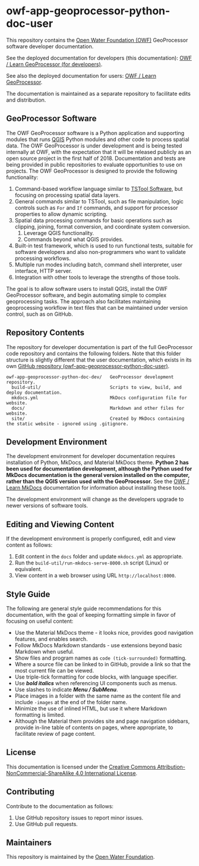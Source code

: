 # owf-app-geoprocessor-python-doc-user #

This repository contains the [Open Water Foundation (OWF)](http://openwaterfoundation.org/) GeoProcessor software developer documentation.

See the deployed documentation for developers (this documentation):  [OWF / Learn GeoProcessor (for developers)](http://learn.openwaterfoundation.org/owf-app-geoprocessor-python-doc-dev/).

See also the deployed documentation for users:  [OWF / Learn GeoProcessor](http://learn.openwaterfoundation.org/owf-app-geoprocessor-python-doc-user/).

The documentation is maintained as a separate repository to facilitate edits and distribution.

## GeoProcessor Software ##

The OWF GeoProcessor software is a Python application and supporting modules that runs [QGIS](https://qgis.org) Python modules
and other code to process spatial data.  The OWF GeoProcessor is under development and is being tested internally at OWF,
with the expectation that it will be released publicly as an open source project in the first half of 2018.
Documentation and tests are being provided in public repositories to evaluate opportunities to use on projects.
The OWF GeoProcessor is designed to provide the following functionality:

1. Command-based workflow language similar to [TSTool Software](http://software.openwaterfoundation.org/),
but focusing on processing spatial data layers.
2. General commands similar to TSTool, such as file manipulation, logic controls such as `For` and `If` commands,
and support for processor properties to allow dynamic scripting.
3. Spatial data processing commands for basic operations such as clipping, joining, format conversion,
and coordinate system conversion.
	1. Leverage QGIS functionality.
	2. Commands beyond what QGIS provides.
3. Built-in test framework, which is used to run functional tests, suitable for software developers and also
non-programmers who want to validate processing workflows.
4. Multiple run modes including batch, command shell interpreter, user interface, HTTP server.
5. Integration with other tools to leverage the strengths of those tools.

The goal is to allow software users to install QGIS, install the OWF GeoProcessor software,
and begin automating simple to complex geoprocessing tasks.
The approach also facilitates maintaining geoprocessing workflow in text files that can be
maintained under version control, such as on GitHub.

## Repository Contents ##

The repository for developer documentation is part of the full GeoProcessor code repository and contains the following folders.
Note that this folder structure is slightly different that the user documentation,
which exists in its own [GitHub repository
(owf-app-geoprocessor-python-doc-user)](https://github.com/OpenWaterFoundation/owf-app-geoprocessor-python-doc-user).

```text
owf-app-geoprocessor-python-doc-dev/   GeoProcessor development repository.
  build-util/                          Scripts to view, build, and deploy documentation.
  mkdocs.yml                           MkDocs configuration file for website.
  docs/                                Markdown and other files for website.
  site/                                Created by MkDocs containing the static website - ignored using .gitignore.

```

## Development Environment ##

The development environment for developer documentation requires installation of Python, MkDocs, and Material MkDocs theme.
**Python 2 has been used for documentation development, although the Python used for MkDocs documentation
is the general version installed on the computer, rather than the QGIS version used with the GeoProcessor.**
See the [OWF / Learn MkDocs](http://learn.openwaterfoundation.org/owf-learn-mkdocs/)
documentation for information about installing these tools.

The development environment will change as the developers upgrade to newer versions of software tools.

## Editing and Viewing Content ##

If the development environment is properly configured, edit and view content as follows:

1. Edit content in the `docs` folder and update `mkdocs.yml` as appropriate.
2. Run the `build-util/run-mkdocs-serve-8000.sh` script (Linux) or equivalent.
3. View content in a web browser using URL `http://localhost:8000`.

## Style Guide ##

The following are general style guide recommendations for this documentation,
with the goal of keeping formatting simple in favor of focusing on useful content:

* Use the Material MkDocs theme - it looks nice, provides good navigation features, and enables search.
* Follow MkDocs Markdown standards - use extensions beyond basic Markdown when useful.
* Show files and program names as `code (tick-surrounded)` formatting.
* Where a source file can be linked to in GitHub, provide a link so that the most current file can be viewed.
* Use triple-tick formatting for code blocks, with language specifier.
* Use ***bold italics*** when referencing UI components such as menus.
* Use slashes to indicate ***Menu / SubMenu***.
* Place images in a folder with the same name as the content file and include `-images` at the end of the folder name.
* Minimize the use of inlined HTML, but use it where Markdown formatting is limited.
* Although the Material them provides site and page navigation sidebars,
provide in-line table of contents on pages, where appropriate, to facilitate review of page content.

## License ##

This documentation is licensed under the
[Creative Commons Attribution-NonCommercial-ShareAlike 4.0 International License](https://creativecommons.org/licenses/by-nc-sa/4.0).

## Contributing ##

Contribute to the documentation as follows:

1. Use GitHub repository issues to report minor issues.
2. Use GitHub pull requests.

## Maintainers ##

This repository is maintained by the [Open Water Foundation](http://openwaterfoundation.org/).
